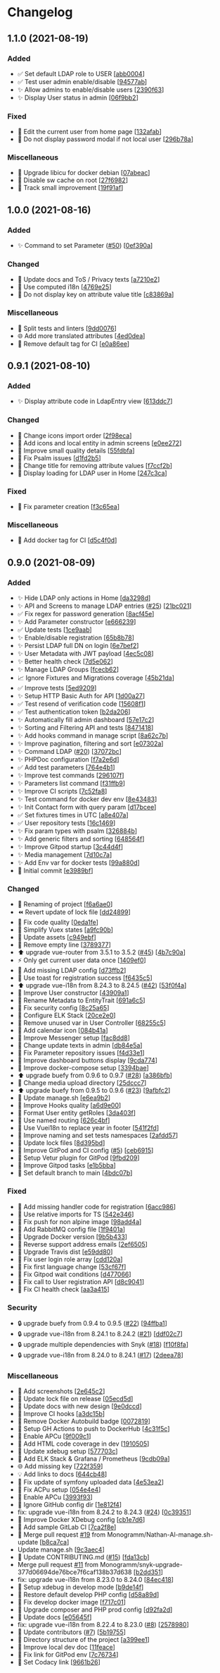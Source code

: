 # Changelog

<a name="1.1.0"></a>

## 1.1.0 (2021-08-19)

### Added

*   ✅ Set default LDAP role to USER \[[abb0004](https://github.com/Monogramm/ldap-all-for-one-manager/commit/abb0004e0493a52a0076f1ce3c3fa192febf66de)]
*   ✅ Test user admin enable/disable \[[94577ab](https://github.com/Monogramm/ldap-all-for-one-manager/commit/94577ab92713b9a4fc03cc487412edfb8102decb)]
*   ✨ Allow admins to enable/disable users \[[2390f63](https://github.com/Monogramm/ldap-all-for-one-manager/commit/2390f631da8d7051a3badbba9e4afbd77f044e61)]
*   ✨ Display User status in admin \[[06f9bb2](https://github.com/Monogramm/ldap-all-for-one-manager/commit/06f9bb293253559399ae31f2b49ba349db06a040)]

### Fixed

*   🐛 Edit the current user from home page \[[132afab](https://github.com/Monogramm/ldap-all-for-one-manager/commit/132afab2d6e4262e19139b7a52f2511b94fe5520)]
*   🐛 Do not display password modal if not local user \[[296b78a](https://github.com/Monogramm/ldap-all-for-one-manager/commit/296b78ab3bb000edc580697a379713eb4d56788c)]

### Miscellaneous

*   🐳 Upgrade libicu for docker debian \[[07abeac](https://github.com/Monogramm/ldap-all-for-one-manager/commit/07abeac6ab6d5950a2aa7ea3ae26f678220ab310)]
*   🚧 Disable sw cache on root \[[27f6982](https://github.com/Monogramm/ldap-all-for-one-manager/commit/27f6982db73c80324b439453b214e987d9b0a0e8)]
*   🚧 Track small improvement \[[19f91af](https://github.com/Monogramm/ldap-all-for-one-manager/commit/19f91af2f6fcd018bf587630a531095401348522)]

<a name="1.0.0"></a>

## 1.0.0 (2021-08-16)

### Added

*   ✨ Command to set Parameter ([#50](https://github.com/Monogramm/ldap-all-for-one-manager/issues/50)) \[[0ef390a](https://github.com/Monogramm/ldap-all-for-one-manager/commit/0ef390a40017812e23e4aa13aba1de4dfdd693eb)]

### Changed

*   💬 Update docs and ToS / Privacy texts \[[a7210e2](https://github.com/Monogramm/ldap-all-for-one-manager/commit/a7210e20752ad737feb870c7256da0986d41d064)]
*   🎨 Use computed i18n \[[4769e25](https://github.com/Monogramm/ldap-all-for-one-manager/commit/4769e25d6a321816c3db9989d1f35c35177fd2dd)]
*   💄 Do not display key on attribute value title \[[c83869a](https://github.com/Monogramm/ldap-all-for-one-manager/commit/c83869a5b09bdc366dcd1e9e6ae014626c4def5b)]

### Miscellaneous

*   🔨 Split tests and linters \[[9dd0076](https://github.com/Monogramm/ldap-all-for-one-manager/commit/9dd00761e5d95e6156ef5e33e59ca7cf79475a26)]
*   🌐 Add more translated attributes \[[4ed0dea](https://github.com/Monogramm/ldap-all-for-one-manager/commit/4ed0dea35d58db2c5b589fae349f3aad55b62ff5)]
*   👷 Remove default tag for CI \[[e0a86ee](https://github.com/Monogramm/ldap-all-for-one-manager/commit/e0a86ee3ff1285aa9f03e434def92550c54d0ee9)]

<a name="0.9.1"></a>

## 0.9.1 (2021-08-10)

### Added

*   ✨ Display attribute code in LdapEntry view \[[613ddc7](https://github.com/Monogramm/ldap-all-for-one-manager/commit/613ddc7cb578594d89db4eede203e0709ea2b668)]

### Changed

*   🎨 Change icons import order \[[2f98eca](https://github.com/Monogramm/ldap-all-for-one-manager/commit/2f98ecad9430fc3e1bfddae401637a82ac2aa145)]
*   💄 Add icons and local entity in admin screens \[[e0ee272](https://github.com/Monogramm/ldap-all-for-one-manager/commit/e0ee27296cebfd1ed9162720e8ff663e4f3b9cf1)]
*   🎨 Improve small quality details \[[55fdbfa](https://github.com/Monogramm/ldap-all-for-one-manager/commit/55fdbfa4aeb0e582c5272e8f60f278739d88977b)]
*   🎨 Fix Psalm issues \[[d1fd2b5](https://github.com/Monogramm/ldap-all-for-one-manager/commit/d1fd2b5c0990da6eadc08feb6e38a69feb2cdbff)]
*   💬 Change title for removing attribute values \[[f7ccf2b](https://github.com/Monogramm/ldap-all-for-one-manager/commit/f7ccf2ba5cccae069d74f9687c9d3d8c2a088ea6)]
*   💄 Display loading for LDAP user in Home \[[247c3ca](https://github.com/Monogramm/ldap-all-for-one-manager/commit/247c3ca2ddb149f31ff531dcc1a38579f22023fe)]

### Fixed

*   🐛 Fix parameter creation \[[f3c65ea](https://github.com/Monogramm/ldap-all-for-one-manager/commit/f3c65eabae56201d32adbd59dd0c0ef15ac5313b)]

### Miscellaneous

*   👷 Add docker tag for CI \[[d5c4f0d](https://github.com/Monogramm/ldap-all-for-one-manager/commit/d5c4f0df9b77620fcb97999b3871c379bbb78b87)]

<a name="0.9.0"></a>

## 0.9.0 (2021-08-09)

### Added

*   ✨ Hide LDAP only actions in Home \[[da3298d](https://github.com/Monogramm/ldap-all-for-one-manager/commit/da3298d40b6223a88d1d3dfc7d39fe025674e8f9)]
*   ✨ API and Screens to manage LDAP entries ([#25](https://github.com/Monogramm/ldap-all-for-one-manager/issues/25)) \[[21bc021](https://github.com/Monogramm/ldap-all-for-one-manager/commit/21bc02182974506b5bd9529ae19334be7e7dfc72)]
*   ✅ Fix regex for password generation \[[8acf45e](https://github.com/Monogramm/ldap-all-for-one-manager/commit/8acf45ee0a9c414eccb27458a3b6b22c46207810)]
*   ✨ Add Parameter constructor \[[e666239](https://github.com/Monogramm/ldap-all-for-one-manager/commit/e666239d1b001dd3a9d37c073e6af323316b7eef)]
*   ✅ Update tests \[[1ce9aab](https://github.com/Monogramm/ldap-all-for-one-manager/commit/1ce9aab3b7e6199dd232d373a65926894d948c44)]
*   ✨ Enable/disable registration \[[65b8b78](https://github.com/Monogramm/ldap-all-for-one-manager/commit/65b8b78765b41de2885c8dc765a1b19c75509315)]
*   ✨ Persist LDAP full DN on login \[[6e7bef2](https://github.com/Monogramm/ldap-all-for-one-manager/commit/6e7bef299e754a6d77087c4ed99c39b60f5b8ada)]
*   ✨ User Metadata with JWT payload \[[4ec5c08](https://github.com/Monogramm/ldap-all-for-one-manager/commit/4ec5c0863350a6717888b51e2616d6aff9cf5e65)]
*   ✨ Better health check \[[7d5e062](https://github.com/Monogramm/ldap-all-for-one-manager/commit/7d5e062fa4bf8ac6b4090a95b773feed9aa289e6)]
*   ✨ Manage LDAP Groups \[[fcecb62](https://github.com/Monogramm/ldap-all-for-one-manager/commit/fcecb629e768e7b489581c9dc95278c936408e0b)]
*   📈 Ignore Fixtures and Migrations coverage \[[45b21da](https://github.com/Monogramm/ldap-all-for-one-manager/commit/45b21da9d1ffb14603cb2e618bc953dde7010b93)]
*   ✅ Improve tests \[[5ed9209](https://github.com/Monogramm/ldap-all-for-one-manager/commit/5ed9209031277013de191e7279897cb7b7bfe649)]
*   ✨ Setup HTTP Basic Auth for API \[[1d00a27](https://github.com/Monogramm/ldap-all-for-one-manager/commit/1d00a2777b9a29c2c9ef519716e089f3cbce120f)]
*   ✅ Test resend of verification code \[[15608f1](https://github.com/Monogramm/ldap-all-for-one-manager/commit/15608f1a6036b4aca23261c4ab984a37deb7f73a)]
*   ✅ Test authentication token \[[b2da206](https://github.com/Monogramm/ldap-all-for-one-manager/commit/b2da2062956c663d6c15d772a3b96204483b3c85)]
*   ✨ Automatically fill admin dashboard \[[57e17c2](https://github.com/Monogramm/ldap-all-for-one-manager/commit/57e17c2110178213ec6102637aab83254f73990c)]
*   ✨ Sorting and Filtering API and tests \[[8471418](https://github.com/Monogramm/ldap-all-for-one-manager/commit/8471418503665a93fa5793eaaedb46cff7079eb0)]
*   ✨ Add hooks command in manage script \[[8a62c7b](https://github.com/Monogramm/ldap-all-for-one-manager/commit/8a62c7b785eed4e4a99d5fa71e91577c0e9fe236)]
*   ✨ Improve pagination, filtering and sort \[[e07302a](https://github.com/Monogramm/ldap-all-for-one-manager/commit/e07302a5d88ace77cac7180c2cb418adff03f2e7)]
*   ✨ Command LDAP ([#20](https://github.com/Monogramm/ldap-all-for-one-manager/issues/20)) \[[37072bc](https://github.com/Monogramm/ldap-all-for-one-manager/commit/37072bc0bfa5a958582d3dbf1088c003ef02cb09)]
*   ✨ PHPDoc configuration \[[f7a2e6d](https://github.com/Monogramm/ldap-all-for-one-manager/commit/f7a2e6d165733e86475cbe09edd37bfa8fbe4076)]
*   ✅ Add test parameters \[[764e4b1](https://github.com/Monogramm/ldap-all-for-one-manager/commit/764e4b181b6faae4fcdbc836ccad2a5e373484f4)]
*   ✨ Improve test commands \[[296107f](https://github.com/Monogramm/ldap-all-for-one-manager/commit/296107f1b26c6716993dddcbf951eac7b5ac9822)]
*   ✨ Parameters list command \[[f31ffb9](https://github.com/Monogramm/ldap-all-for-one-manager/commit/f31ffb9aa1dbd1f637d46bcbe928826f4f829bb8)]
*   ✨ Improve CI scripts \[[7c52fa8](https://github.com/Monogramm/ldap-all-for-one-manager/commit/7c52fa825d38fc8c855918d33945f6a301b32c36)]
*   ✨ Test command for docker dev env \[[8e43483](https://github.com/Monogramm/ldap-all-for-one-manager/commit/8e43483963ed97b69fff3a704d4426f4610b5d9a)]
*   ✨ Init Contact form with query param \[[d17bcee](https://github.com/Monogramm/ldap-all-for-one-manager/commit/d17bcee8d982f43e3b14ffecf440c0b2533434b7)]
*   ✅ Set fixtures times in UTC \[[a8e407a](https://github.com/Monogramm/ldap-all-for-one-manager/commit/a8e407a95a1c3cfed8a31e03209ef0e3b4b9b49d)]
*   ✅ User repository tests \[[16c1469](https://github.com/Monogramm/ldap-all-for-one-manager/commit/16c14692a6ccb3cf7cce6a7fd1731763ea0a0916)]
*   ✨ Fix param types with psalm \[[326884b](https://github.com/Monogramm/ldap-all-for-one-manager/commit/326884b71a9e89ac51a9d967e430ab5779d780e3)]
*   ✨ Add generic filters and sorting \[[648564f](https://github.com/Monogramm/ldap-all-for-one-manager/commit/648564f7a073245b3ca18a4745adf5355b026a8d)]
*   ✨ Improve Gitpod startup \[[3c44d4f](https://github.com/Monogramm/ldap-all-for-one-manager/commit/3c44d4f8d2311b02143bedc22285b7ed153bdcf5)]
*   ✨ Media management \[[7d10c7a](https://github.com/Monogramm/ldap-all-for-one-manager/commit/7d10c7ac48693250d0c2f9e5dda4e2a232a00b33)]
*   ✨ Add Env var for docker tests \[[99a880d](https://github.com/Monogramm/ldap-all-for-one-manager/commit/99a880d879813575451bd1c67e8fbc4fd228c41f)]
*   🎉 Initial commit \[[e3989bf](https://github.com/Monogramm/ldap-all-for-one-manager/commit/e3989bf27270e99f0f49689e545852d1a94bf6d8)]

### Changed

*   🚚 Renaming of project \[[f6a6ae0](https://github.com/Monogramm/ldap-all-for-one-manager/commit/f6a6ae0fa22cb0f35ce2abe722a217192eeaa1a5)]
*   ⏪ Revert update of lock file \[[dd24899](https://github.com/Monogramm/ldap-all-for-one-manager/commit/dd248994ce4ab65ff6ff66b662bd98af45eee71a)]
*   🎨 Fix code quality \[[0eda1fe](https://github.com/Monogramm/ldap-all-for-one-manager/commit/0eda1fe52fb93c7428ebf461f06f24fbf59ec9a4)]
*   🎨 Simplify Vuex states \[[a9fc90b](https://github.com/Monogramm/ldap-all-for-one-manager/commit/a9fc90b1d3a6a47e3644dabae2afe3f25d74cfc0)]
*   🍱 Update assets \[[c949ebf](https://github.com/Monogramm/ldap-all-for-one-manager/commit/c949ebfa76dbfa10226fddf586ae23e56beb5a6b)]
*   🎨 Remove empty line \[[3789377](https://github.com/Monogramm/ldap-all-for-one-manager/commit/37893779ad48ac4fdb51a7aa86cac34f5fda6ca2)]
*   ⬆️ upgrade vue-router from 3.5.1 to 3.5.2 ([#45](https://github.com/Monogramm/ldap-all-for-one-manager/issues/45)) \[[4b7c90a](https://github.com/Monogramm/ldap-all-for-one-manager/commit/4b7c90a5f610331108bb6aa537a9d92d15cd0a2f)]
*   ⚡ Only get current user data once \[[1409ef0](https://github.com/Monogramm/ldap-all-for-one-manager/commit/1409ef05f8adc85cb4feeb57e916da354b765cef)]
*   🔧 Add missing LDAP config \[[d73ffb2](https://github.com/Monogramm/ldap-all-for-one-manager/commit/d73ffb2d81272b3bf7f78168595846cfbaf2ec09)]
*   💄 Use toast for registration success \[[f6435c5](https://github.com/Monogramm/ldap-all-for-one-manager/commit/f6435c53648ffcd545a01ac92879ffcb69fd2571)]
*   ⬆️ upgrade vue-i18n from 8.24.3 to 8.24.5 ([#42](https://github.com/Monogramm/ldap-all-for-one-manager/issues/42)) \[[53f0f4a](https://github.com/Monogramm/ldap-all-for-one-manager/commit/53f0f4aa528094fab8575f3256716e73bdba1bac)]
*   🎨 Improve User constructor \[[43909a1](https://github.com/Monogramm/ldap-all-for-one-manager/commit/43909a1af479fa69663d33a13bf46c346d8567ac)]
*   🚚 Rename Metadata to EntityTrait \[[691a6c5](https://github.com/Monogramm/ldap-all-for-one-manager/commit/691a6c5b1e0184a60d70ebfad032dab29880d7a4)]
*   🔧 Fix security config \[[8c25a65](https://github.com/Monogramm/ldap-all-for-one-manager/commit/8c25a65cf56b0f78a4e009c528c3d3969bf3704b)]
*   🔧 Configure ELK Stack \[[20ce2e0](https://github.com/Monogramm/ldap-all-for-one-manager/commit/20ce2e0c599d7ab38d106c128db94248f3d770a9)]
*   🎨 Remove unused var in User Controller \[[68255c5](https://github.com/Monogramm/ldap-all-for-one-manager/commit/68255c5f1c9c653753ca8716c19b7e24ee9b41e2)]
*   🍱 Add calendar icon \[[084b41a](https://github.com/Monogramm/ldap-all-for-one-manager/commit/084b41aa88fb87ac56d566179fa628dd04b25832)]
*   🎨 Improve Messenger setup \[[fac8dd8](https://github.com/Monogramm/ldap-all-for-one-manager/commit/fac8dd8979f97fb165973fe4d10696047ceee6da)]
*   💬 Change update texts in admin \[[db84e5a](https://github.com/Monogramm/ldap-all-for-one-manager/commit/db84e5aa59729ca55c736a80e530f8a379cb3da2)]
*   🎨 Fix Parameter repository issues \[[f4d33e1](https://github.com/Monogramm/ldap-all-for-one-manager/commit/f4d33e19c224155d6fa091573d50462f46ca7746)]
*   💄 Improve dashboard buttons display \[[9cda774](https://github.com/Monogramm/ldap-all-for-one-manager/commit/9cda774fb173ec2e03d02710dee46107a5df2878)]
*   🎨 Improve docker-compose setup \[[3394bae](https://github.com/Monogramm/ldap-all-for-one-manager/commit/3394baecd9e042a3b659146a3004c861ee0b276d)]
*   ⬆️ upgrade buefy from 0.9.6 to 0.9.7 ([#28](https://github.com/Monogramm/ldap-all-for-one-manager/issues/28)) \[[a386bfb](https://github.com/Monogramm/ldap-all-for-one-manager/commit/a386bfbe99e8d6e5e05c8dc788b980dd7ebd416e)]
*   🔧 Change media upload directory \[[25dccc7](https://github.com/Monogramm/ldap-all-for-one-manager/commit/25dccc7fdd1affb1b4dc42519c391fa3e3a71926)]
*   ⬆️ upgrade buefy from 0.9.5 to 0.9.6 ([#23](https://github.com/Monogramm/ldap-all-for-one-manager/issues/23)) \[[9afbfc2](https://github.com/Monogramm/ldap-all-for-one-manager/commit/9afbfc2e1dabe72264b9fbcb5081e262ab4cf2f8)]
*   🎨 Update manage.sh \[[e6ea9b2](https://github.com/Monogramm/ldap-all-for-one-manager/commit/e6ea9b205e3778619230747bfbdb6ae4f37add3f)]
*   🎨 Improve Hooks quality \[[a6d9e00](https://github.com/Monogramm/ldap-all-for-one-manager/commit/a6d9e00d518fe5b12669be8b33597f7b36c9d07f)]
*   🎨 Format User entity getRoles \[[3da403f](https://github.com/Monogramm/ldap-all-for-one-manager/commit/3da403f9b2f688e05ef61a830b287d0512b99ac2)]
*   🎨 Use named routing \[[626c4bf](https://github.com/Monogramm/ldap-all-for-one-manager/commit/626c4bf319fbf131e7ec766ceef7fe27c493cf4c)]
*   🎨 Use Vuei18n to replace year in footer \[[541f2fd](https://github.com/Monogramm/ldap-all-for-one-manager/commit/541f2fd95fa943230e450f6c30205fc9c258d20e)]
*   🎨 Improve naming and set tests namespaces \[[2afdd57](https://github.com/Monogramm/ldap-all-for-one-manager/commit/2afdd577d9075660dfafc6615933a47ab47aad2c)]
*   🔧 Update lock files \[[8d395bd](https://github.com/Monogramm/ldap-all-for-one-manager/commit/8d395bd37d98f595116f1d6e5ad073d1d2c61f82)]
*   🔧 Improve GitPod and CI config ([#5](https://github.com/Monogramm/ldap-all-for-one-manager/issues/5)) \[[ceb6915](https://github.com/Monogramm/ldap-all-for-one-manager/commit/ceb6915c3de18f2c6ddf49a8986095e3e5dd987f)]
*   🔧 Setup Vetur plugin for GitPod \[[9fbd209](https://github.com/Monogramm/ldap-all-for-one-manager/commit/9fbd2092a2e6c4bd5a8cccf2c9e0c6d0274c574d)]
*   🔧 Improve Gitpod tasks \[[e1b5bba](https://github.com/Monogramm/ldap-all-for-one-manager/commit/e1b5bba03138a6a990aeba3a9bc47cf44a6436ca)]
*   🔧 Set default branch to main \[[4bdc07b](https://github.com/Monogramm/ldap-all-for-one-manager/commit/4bdc07bb5d52d435f1487c132d3d521c1e80ce1f)]

### Fixed

*   🐛 Add missing handler code for registration \[[6acc986](https://github.com/Monogramm/ldap-all-for-one-manager/commit/6acc986638eb42bc0f825a1764e04e1e3f68398c)]
*   🐛 Use relative imports for TS \[[542e346](https://github.com/Monogramm/ldap-all-for-one-manager/commit/542e3461825f9be596b7a544eaa36bda030a38d3)]
*   💚 Fix push for non alpine image \[[98add4a](https://github.com/Monogramm/ldap-all-for-one-manager/commit/98add4a168f51f27c32084cd7e19c17bc65cd533)]
*   💚 Add RabbitMQ config file \[[1f9401a](https://github.com/Monogramm/ldap-all-for-one-manager/commit/1f9401aae962f752cca720f3bafdd64bdc22669b)]
*   💚 Upgrade Docker version \[[9b5b433](https://github.com/Monogramm/ldap-all-for-one-manager/commit/9b5b4332a26ae2296fa207984b48886a09806a39)]
*   🐛 Reverse support address emails \[[2ef6505](https://github.com/Monogramm/ldap-all-for-one-manager/commit/2ef65051820466bf91efba66b012307c735b5801)]
*   💚 Upgrade Travis dist \[[e59dd80](https://github.com/Monogramm/ldap-all-for-one-manager/commit/e59dd80bb8f86dc3c27d2e1bfb90892d3b61364a)]
*   🐛 Fix user login role array \[[cdd120a](https://github.com/Monogramm/ldap-all-for-one-manager/commit/cdd120a9ec75d623ddf51df0d0a519bbf2b7e71c)]
*   🐛 Fix first language change \[[53cf67f](https://github.com/Monogramm/ldap-all-for-one-manager/commit/53cf67fdd1528ff9f22e73d4807adf942527a8ec)]
*   🐛 Fix Gitpod wait conditions \[[d477066](https://github.com/Monogramm/ldap-all-for-one-manager/commit/d47706663c3884af884bd5ad029a649d419439cb)]
*   🐛 Fix call to User registration API \[[d8c9041](https://github.com/Monogramm/ldap-all-for-one-manager/commit/d8c9041c4fcefdd0f07dbf0aa4943ac3ff5803bf)]
*   💚 Fix CI health check \[[aa3a415](https://github.com/Monogramm/ldap-all-for-one-manager/commit/aa3a4156776c1c37b081c1a816630aef9541b6c9)]

### Security

*   🔒 upgrade buefy from 0.9.4 to 0.9.5 ([#22](https://github.com/Monogramm/ldap-all-for-one-manager/issues/22)) \[[94ffba1](https://github.com/Monogramm/ldap-all-for-one-manager/commit/94ffba10a948632dfc0723d3976addbf581ab60b)]
*   🔒 upgrade vue-i18n from 8.24.1 to 8.24.2 ([#21](https://github.com/Monogramm/ldap-all-for-one-manager/issues/21)) \[[ddf02c7](https://github.com/Monogramm/ldap-all-for-one-manager/commit/ddf02c7edcaea2b5e92cee46640498636b0cf40e)]
*   🔒 upgrade multiple dependencies with Snyk ([#18](https://github.com/Monogramm/ldap-all-for-one-manager/issues/18)) \[[f10f8fa](https://github.com/Monogramm/ldap-all-for-one-manager/commit/f10f8fa781e9d545772769e9d558dfab04403336)]
*   🔒 upgrade vue-i18n from 8.24.0 to 8.24.1 ([#17](https://github.com/Monogramm/ldap-all-for-one-manager/issues/17)) \[[2deea78](https://github.com/Monogramm/ldap-all-for-one-manager/commit/2deea78abe687287d5335659a9e3f0cca86c7172)]

### Miscellaneous

*   📝 Add screenshots \[[2e645c2](https://github.com/Monogramm/ldap-all-for-one-manager/commit/2e645c228a94b6973de51f623bfdcd0353eea9c3)]
*   🔨 Update lock file on release \[[05ecd5d](https://github.com/Monogramm/ldap-all-for-one-manager/commit/05ecd5dfbef62e92d4c9ec017110a37c6850d143)]
*   📝 Update docs with new design \[[9e0dccd](https://github.com/Monogramm/ldap-all-for-one-manager/commit/9e0dccdf766558444526f61cb5727c33e7637e07)]
*   👷 Improve CI hooks \[[a3dc15b](https://github.com/Monogramm/ldap-all-for-one-manager/commit/a3dc15b71e9ce64d082ef3a3edc5f0091ca7b4d5)]
*   📝 Remove Docker Autobuild badge \[[0072819](https://github.com/Monogramm/ldap-all-for-one-manager/commit/00728193644c9f5948ef26f4b6eb334a3c803a68)]
*   👷 Setup GH Actions to push to DockerHub \[[4c31f5c](https://github.com/Monogramm/ldap-all-for-one-manager/commit/4c31f5c0e3cb1fc1d72516c709df50d81e19688e)]
*   🐳 Enable APCu \[[9f009c1](https://github.com/Monogramm/ldap-all-for-one-manager/commit/9f009c19e96e5dee32e0666982fd3a018ce0e3c3)]
*   🔨 Add HTML code coverage in dev \[[1910505](https://github.com/Monogramm/ldap-all-for-one-manager/commit/19105058c2d3d8f295506695dfec32f01fecc245)]
*   🔨 Update xdebug setup \[[577703c](https://github.com/Monogramm/ldap-all-for-one-manager/commit/577703cc56ee49c3157797167d5f77549df6ce5d)]
*   🐳 Add ELK Stack & Grafana / Prometheus \[[9cdb09a](https://github.com/Monogramm/ldap-all-for-one-manager/commit/9cdb09a7deb72f7d3befff6da44b38cc8cd05141)]
*   🌐 Add missing key \[[722f359](https://github.com/Monogramm/ldap-all-for-one-manager/commit/722f359a5f008563d13d1bbd1cbc01ee4a0e7809)]
*   💡 Add links to docs \[[644cb48](https://github.com/Monogramm/ldap-all-for-one-manager/commit/644cb48a7ce463a7fed53fa040d5a9d8bc060d5c)]
*   🐳 Fix update of symfony uploaded data \[[4e53ea2](https://github.com/Monogramm/ldap-all-for-one-manager/commit/4e53ea281f86eb2b0318305a55964d22137c3918)]
*   🐳 Fix ACPu setup \[[054e4e4](https://github.com/Monogramm/ldap-all-for-one-manager/commit/054e4e44e114c46e0efc4a853356d284e6db1bf3)]
*   🐳 Enable APCu \[[3993f93](https://github.com/Monogramm/ldap-all-for-one-manager/commit/3993f93e7127d93c5d72b4a1789950c9bbbe0823)]
*   🐳 Ignore GitHub config dir \[[1e812f4](https://github.com/Monogramm/ldap-all-for-one-manager/commit/1e812f41b4a39cefa07d325f7c011c43721c07d7)]
*   fix: upgrade vue-i18n from 8.24.2 to 8.24.3 ([#24](https://github.com/Monogramm/ldap-all-for-one-manager/issues/24)) \[[0c39351](https://github.com/Monogramm/ldap-all-for-one-manager/commit/0c393513ce3dea758499ad02f0b655ea9443baf7)]
*   🐳 Improve Docker XDebug config \[[cb1e7d6](https://github.com/Monogramm/ldap-all-for-one-manager/commit/cb1e7d63e44c051f26cb645f2889babd1ba9694f)]
*   👷 Add sample GitLab CI \[[7ca2f8e](https://github.com/Monogramm/ldap-all-for-one-manager/commit/7ca2f8e8a50dc8d9322301c46aacd486f938afe2)]
*   🔀 Merge pull request [#19](https://github.com/Monogramm/ldap-all-for-one-manager/issues/19) from Monogramm/Nathan-Al-manage.sh-update \[[b8ca7ca](https://github.com/Monogramm/ldap-all-for-one-manager/commit/b8ca7caa70b13ff6e2ce381438b1844d8d8540bb)]
*   Update manage.sh \[[9c3aec4](https://github.com/Monogramm/ldap-all-for-one-manager/commit/9c3aec4a5cff1cf831cf17580dc9b2e3a9f63650)]
*   📝 Update CONTRIBUTING.md ([#15](https://github.com/Monogramm/ldap-all-for-one-manager/issues/15)) \[[fda13cb](https://github.com/Monogramm/ldap-all-for-one-manager/commit/fda13cb8895da3193a2275104d375ac144840946)]
*   Merge pull request [#11](https://github.com/Monogramm/ldap-all-for-one-manager/issues/11) from Monogramm/snyk-upgrade-377d06694de76bce7f6caf138b37d638 \[[b2dd351](https://github.com/Monogramm/ldap-all-for-one-manager/commit/b2dd351f82f6d83db85bdfc7bcbbb1af9f2455a7)]
*   fix: upgrade vue-i18n from 8.23.0 to 8.24.0 \[[84ec418](https://github.com/Monogramm/ldap-all-for-one-manager/commit/84ec418710b6a26a0edd77705c137816bfe107d2)]
*   🐳 Setup xdebug in develop mode \[[b9de14f](https://github.com/Monogramm/ldap-all-for-one-manager/commit/b9de14f54e41d4c5d5151bedb28c8957f93c94a9)]
*   🐳 Restore default develop PHP config \[[d58a89d](https://github.com/Monogramm/ldap-all-for-one-manager/commit/d58a89d202bed4fbc89d79fbac1b6c16a454fd00)]
*   🐳 Fix develop docker image \[[f717c01](https://github.com/Monogramm/ldap-all-for-one-manager/commit/f717c0110acfb3719d7aa2cc363de0a63a996ad0)]
*   🐳 Upgrade composer and PHP prod config \[[d92fa2d](https://github.com/Monogramm/ldap-all-for-one-manager/commit/d92fa2dd724ac9f812cbe51ba254dc3828bdae29)]
*   📝 Update docs \[[e05645f](https://github.com/Monogramm/ldap-all-for-one-manager/commit/e05645f22b63dd7d451dff16b7f516e7fae0c712)]
*   fix: upgrade vue-i18n from 8.22.4 to 8.23.0 ([#8](https://github.com/Monogramm/ldap-all-for-one-manager/issues/8)) \[[2578980](https://github.com/Monogramm/ldap-all-for-one-manager/commit/2578980a01a078058b2eebee1f88cfa5f2d6c409)]
*   📝 Update contributors ([#7](https://github.com/Monogramm/ldap-all-for-one-manager/issues/7)) \[[5b19755](https://github.com/Monogramm/ldap-all-for-one-manager/commit/5b19755015a972b283a2305c74a713d6bdf4f08a)]
*   📝 Directory structure of the project \[[a399ee1](https://github.com/Monogramm/ldap-all-for-one-manager/commit/a399ee153d2309b10d8106a21dcffcc955f63bad)]
*   📝 Improve local dev doc \[[11feace](https://github.com/Monogramm/ldap-all-for-one-manager/commit/11feace9e753bfd49944326b2e00413708698a04)]
*   📝 Fix link for GitPod env \[[7c76734](https://github.com/Monogramm/ldap-all-for-one-manager/commit/7c767342ee26e9d5f04874d379d6fe51882c0f6b)]
*   📝 Set Codacy link \[[9661b26](https://github.com/Monogramm/ldap-all-for-one-manager/commit/9661b2669c37e34855ee4b796fe0db50937db788)]
